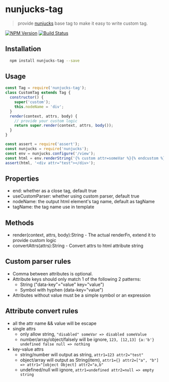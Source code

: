 # nunjucks-tag

> provide [nunjucks](http://mozilla.github.io/nunjucks/) base tag to make it easy to write custom tag.

[![NPM Version](https://img.shields.io/npm/v/nunjucks-tag.svg?style=flat)](https://www.npmjs.org/package/nunjucks-tag)
[![Build Status](https://img.shields.io/travis/node-modules/nunjucks-tag.svg?style=flat)](https://travis-ci.org/node-modules/nunjucks-tag)

## Installation
```bash
  npm install nunjucks-tag --save
```

## Usage
```js
const Tag = require('nunjucks-tag');
class CustomTag extends Tag {
  constructor() {
    super('custom');
    this.nodeName = 'div';
  }
  render(context, attrs, body) {
    // provide your custom logic
    return super.render(context, attrs, body());
  }
}

const assert = require('assert');
const nunjucks = require('nunjucks');
const env = nunjucks.configure('/view');
const html = env.renderString('{% custom attr=someVar %}{% endcustom %}', {someVar: "test"});
assert(html, '<div attr="test"></div>');
```

## Properties
  - end: whether as a close tag, default true
  - useCustomParser: whether using custom parser, default true
  - nodeName: the output html element's tag name, default as tagName
  - tagName: the tag name use in template

## Methods
  - render(context, attrs, body):String - The actual renderFn, extend it to provide custom logic
  - convertAttrs(attrs):String - Convert attrs to html attribute string

## Custom parser rules
  - Comma between attributes is optional.
  - Attribute keys should only match 1 of the following 2 patterns:
    - String ("data-key"="value" key="value")
    - Symbol with hyphen (data-key="value")
  - Attributes without value must be a simple symbol or an expression

## Attribute convert rules
  - all the attr name && value will be escape
  - single attrs
    - only allow string, `"disabled" someVar => disabled someValue`
    - number/array/object/falsely will be ignore, `123, [12,13] {a:'b'} undefined false null => nothing`
  - key-value attrs
    - string/number will output as string, `attr1=123 attr2="test"`
    - object/array will output as String(item), `attr1={} attr2=["a", "b"] => attr1="[object Object] attr2="a,b"`
    - undefined/null will ignore, `attr1=undefined attr2=null => empty string`